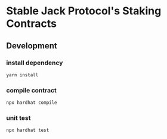 # Stable Jack Protocol's Staking Contracts

## Development

### install dependency

```bash
yarn install
```

### compile contract

```bash
npx hardhat compile
```

### unit test

```bash
npx hardhat test
```